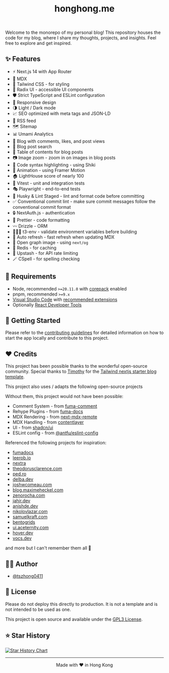 <p align="center">
  <img alt="" src="https://honghong.me/images/projects/blog/cover.png">
</p>

<h1 align="center">
  honghong.me
</h1>

<p align="center">
  <img alt="" src="https://img.shields.io/badge/Next.js-000000.svg?style=for-the-badge&logo=Next.js&labelColor=000">
  <img alt="" src="https://img.shields.io/github/languages/top/tszhong0411/honghong.me?style=for-the-badge&labelColor=000">
  <img alt="" src="https://img.shields.io/github/license/tszhong0411/honghong.me?style=for-the-badge&labelColor=000">
</p>

Welcome to the monorepo of my personal blog! This repository houses the code for my blog, where I share my thoughts, projects, and insights. Feel free to explore and get inspired.

## ✨ Features

- ⚡️ Next.js 14 with App Router
- 📝 MDX
- 🎨 Tailwind CSS - for styling
- 🌈 Radix UI - accessible UI components
- 🛡 Strict TypeScript and ESLint configuration
- 📱 Responsive design
- 🌗 Light / Dark mode
- 📈 SEO optimized with meta tags and JSON-LD
- 📰 RSS feed
- 🗺 Sitemap
- 📊 Umami Analytics
- 📝 Blog with comments, likes, and post views
- 🔎 Blog post search
- 📖 Table of contents for blog posts
- 📷 Image zoom - zoom in on images in blog posts
- 📝 Code syntax highlighting - using Shiki
- 🎨 Animation - using Framer Motion
- 🏠 LightHouse score of nearly 100
- 🧪 Vitest - unit and integration tests
- 🎭 Playwright - end-to-end tests
- 🔨 Husky & Lint Staged - lint and format code before committing
- ✅ Conventional commit lint - make sure commit messages follow the conventional commit format
- 🔒 NextAuth.js - authentication
- 💄 Prettier - code formatting
- 〰️ Drizzle - ORM
- 👷🏻‍♂️ t3-env - validate environment variables before building
- 🤖 Auto refresh - fast refresh when updating MDX
- 🌄 Open graph image - using `next/og`
- 📁 Redis - for caching
- 🧯 Upstash - for API rate limiting
- 🪄 CSpell - for spelling checking

## 🔨 Requirements

- Node, recommended `>=20.11.0` with [corepack](https://nodejs.org/api/corepack.html) enabled
- pnpm, recommended `>=9.x`
- [Visual Studio Code](https://code.visualstudio.com/) with [recommended extensions](.vscode/extensions.json)
- Optionally [React Developer Tools](https://chrome.google.com/webstore/detail/react-developer-tools/fmkadmapgofadopljbjfkapdkoienihi?hl=en)

## 👋 Getting Started

Please refer to the [contributing guidelines](./CONTRIBUTING.md) for detailed information on how to start the app locally and contribute to this project.

## ❤️ Credits

This project has been possible thanks to the wonderful open-source community. Special thanks to [Timothy](https://www.timlrx.com/) for the [Tailwind nextjs starter blog template](https://github.com/timlrx/tailwind-nextjs-starter-blog).

This project also uses / adapts the following open-source projects

Without them, this project would not have been possible:

- Comment System - from [fuma-comment](https://github.com/fuma-nama/fuma-comment)
- Rehype Plugins - from [fuma-docs](https://github.com/fuma-nama/fumadocs)
- MDX Rendering - from [next-mdx-remote](https://github.com/hashicorp/next-mdx-remote)
- MDX Handling - from [contentlayer](https://github.com/contentlayerdev/contentlayer)
- UI - from [shadcn/ui](https://github.com/shadcn-ui/ui)
- ESLint config - from [@antfu/eslint-config](https://github.com/antfu/eslint-config)

Referenced the following projects for inspiration:

- [fumadocs](https://fumadocs.vercel.app/)
- [leerob.io](https://leerob.io/)
- [nextra](https://nextra.site/)
- [theodorusclarence.com](https://theodorusclarence.com/)
- [ped.ro](https://ped.ro/)
- [delba.dev](https://delba.dev/)
- [joshwcomeau.com](https://www.joshwcomeau.com/)
- [blog.maximeheckel.com](https://blog.maximeheckel.com/)
- [zenorocha.com](https://zenorocha.com/)
- [jahir.dev](https://jahir.dev/)
- [anishde.dev](https://anishde.dev/)
- [nikolovlazar.com](https://nikolovlazar.com/)
- [samuelkraft.com](https://samuelkraft.com/)
- [bentogrids](https://bentogrids.com/)
- [ui.aceternity.com](https://ui.aceternity.com/)
- [hover.dev](https://www.hover.dev/)
- [vocs.dev](https://vocs.dev/)

and more but I can't remember them all 🥹

## ✍🏻 Author

- [@tszhong0411](https://github.com/tszhong0411)

## 🪪 License

Please do not deploy this directly to production. It is not a template and is not intended to be used as one.

This project is open source and available under the [GPL3 License](LICENSE).

## ⭐️ Star History

<a href="https://star-history.com/#tszhong0411/honghong.me&Date">
 <picture>
   <source media="(prefers-color-scheme: dark)" srcset="https://api.star-history.com/svg?repos=tszhong0411/honghong.me&type=Date&theme=dark" />
   <source media="(prefers-color-scheme: light)" srcset="https://api.star-history.com/svg?repos=tszhong0411/honghong.me&type=Date" />
   <img alt="Star History Chart" src="https://api.star-history.com/svg?repos=tszhong0411/honghong.me&type=Date" />
 </picture>
</a>

<hr>

<p align="center">
  Made with ❤️ in Hong Kong
</p>
